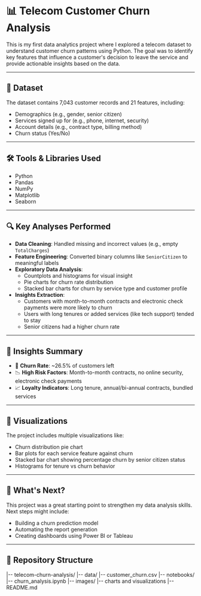 # 📊 Telecom Customer Churn Analysis

This is my first data analytics project where I explored a telecom dataset to understand customer churn patterns using Python. The goal was to identify key features that influence a customer's decision to leave the service and provide actionable insights based on the data.

---

## 📁 Dataset

The dataset contains 7,043 customer records and 21 features, including:
- Demographics (e.g., gender, senior citizen)
- Services signed up for (e.g., phone, internet, security)
- Account details (e.g., contract type, billing method)
- Churn status (Yes/No)

---

## 🛠️ Tools & Libraries Used

- Python
- Pandas
- NumPy
- Matplotlib
- Seaborn

---

## 🔍 Key Analyses Performed

- **Data Cleaning**: Handled missing and incorrect values (e.g., empty `TotalCharges`)
- **Feature Engineering**: Converted binary columns like `SeniorCitizen` to meaningful labels
- **Exploratory Data Analysis**: 
  - Countplots and histograms for visual insight
  - Pie charts for churn rate distribution
  - Stacked bar charts for churn by service type and customer profile
- **Insights Extraction**: 
  - Customers with month-to-month contracts and electronic check payments were more likely to churn
  - Users with long tenures or added services (like tech support) tended to stay
  - Senior citizens had a higher churn rate

---

## 📌 Insights Summary

- 🔁 **Churn Rate**: ~26.5% of customers left
- 📉 **High Risk Factors**: Month-to-month contracts, no online security, electronic check payments
- 📈 **Loyalty Indicators**: Long tenure, annual/bi-annual contracts, bundled services

---

## 📎 Visualizations

The project includes multiple visualizations like:
- Churn distribution pie chart
- Bar plots for each service feature against churn
- Stacked bar chart showing percentage churn by senior citizen status
- Histograms for tenure vs churn behavior

---

## 🚀 What's Next?

This project was a great starting point to strengthen my data analysis skills. Next steps might include:
- Building a churn prediction model
- Automating the report generation
- Creating dashboards using Power BI or Tableau

---

## 📂 Repository Structure

|-- telecom-churn-analysis/ |-- data/ |-- customer_churn.csv |-- notebooks/ |-- churn_analysis.ipynb |-- images/ |-- charts and visualizations |-- README.md


